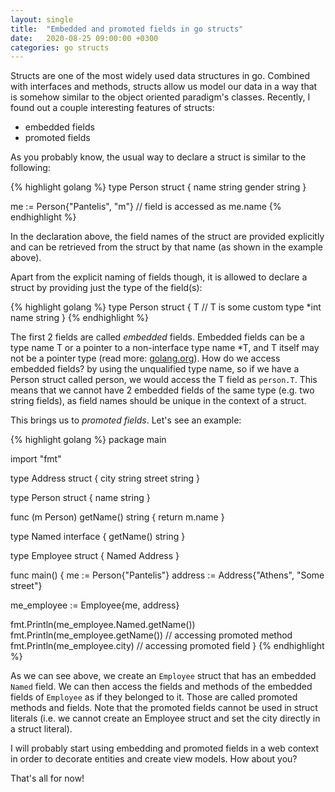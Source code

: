 ```yaml
---
layout: single
title:  "Embedded and promoted fields in go structs"
date:   2020-08-25 09:00:00 +0300
categories: go structs
---
```

Structs are one of the most widely used data structures in go. Combined with interfaces and methods, structs allow us model our data in a way that is somehow similar to the object oriented paradigm's classes. Recently, I found out a couple interesting features of structs:

* embedded fields
* promoted fields

As you probably know, the usual way to declare a struct is similar to the following:

{% highlight golang %}
type Person struct {
  name string
  gender string
}

me := Person{"Pantelis", "m"} // field is accessed as me.name
{% endhighlight %}

In the declaration above, the field names of the struct are provided explicitly and can be retrieved from the struct by that name (as shown in the example above).

Apart from the explicit naming of fields though, it is allowed to declare a struct by providing just the type of the field(s):

{% highlight golang %}
type Person struct {
  T // T is some custom type
  *int
  name string
}
{% endhighlight %}

The first 2 fields are called *embedded* fields. Embedded fields can be a type name T or a pointer to a non-interface type name *T, and T itself may not be a pointer type (read more: <a href="https://golang.org/ref/spec#Struct_types" target="_blank" rel="noopener nofollow">golang.org</a>). How do we access embedded fields? by using the unqualified type name, so if we have a Person struct called person, we would access the T field as ```person.T```. This means that we cannot have 2 embedded fields of the same type (e.g. two string fields), as field names should be unique in the context of a struct.

This brings us to *promoted fields*. Let's see an example:

{% highlight golang %}
package main

import "fmt"

type Address struct {
  city string
  street string
}

type Person struct {
  name string
}

func (m Person) getName() string {
  return m.name
}

type Named interface {
  getName() string
}

type Employee struct {
  Named
  Address
}

func main() {
  me := Person{"Pantelis"}
  address := Address{"Athens", "Some street"}

  me_employee := Employee{me, address}

  fmt.Println(me_employee.Named.getName())
  fmt.Println(me_employee.getName()) // accessing promoted method
  fmt.Println(me_employee.city) // accessing promoted field
}
{% endhighlight %}

As we can see above, we create an ```Employee``` struct that has an embedded ```Named``` field. We can then access the fields and methods of the embedded fields of ```Employee``` as if they belonged to it. Those are called promoted methods and fields. Note that the promoted fields cannot be used in struct literals (i.e. we cannot create an Employee struct and set the city directly in a struct literal).

I will probably start using embedding and promoted fields in a web context in order to decorate entities and create view models. How about you?

That's all for now!
